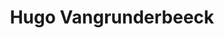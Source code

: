 ---
layout: home
home_text: Faut pas forcer la compo - Emmanuel Brasseur
title: Hugo Vangrunderbeeck
---